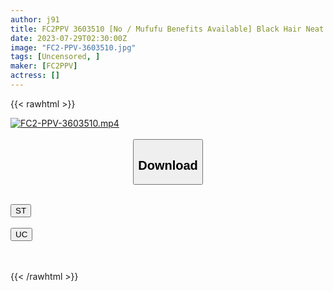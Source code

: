 ```yaml
---
author: j91
title: FC2PPV 3603510 [No / Mufufu Benefits Available] Black Hair Neat And Clean Beauty Gets Erotic Massage And Eyes Are Torn! White Cheeks Begin To Burn And Stare At The Masseur’s Dick And Hold It In Your Mouth With Love ⇒ SP Straight Line! * 3 Major Review Benefits Available
date: 2023-07-29T02:30:00Z
image: "FC2-PPV-3603510.jpg"
tags: [Uncensored, ]
maker: [FC2PPV]
actress: []
---
```



{{< rawhtml >}}

<div class="video" data-videoid="AkKezzpmJafXkay">
    <a href="javascript:;">
        <img src="https://my.j91.asia/posts/FC2-PPV-3603510/FC2-PPV-3603510.jpg" width="WIDTH" height="HEIGHT" alt="FC2-PPV-3603510.mp4" loading="lazy">
    </a>
</div>

<script type="text/javascript" src="https://j91.asia/asset/on-demand-st.js"></script>

<br>
  <link rel="stylesheet" href="https://j91.asia/asset/bs5.css">
  
  <center>
  <button class="btn btn-primary" type="button" data-bs-toggle="collapse" data-bs-target=".multi-collapse" aria-expanded="false" aria-controls="multiCollapseExample1 multiCollapseExample2"><h2>Download</h2></button></center>
</p>
<div class="row">
  <div class="col">
    <div class="collapse multi-collapse" id="multiCollapseExample1">
      <div class="card card-body">
	      	      <br>
<div class="buttons">  
<a href="https://streamtape.to/v/AkKezzpmJafXkay"><button class="btn-hover color-3"><i class="fa fa-download"></i> ST</button></a></div>
    </div>
  </div>
</div>
  <div class="col">
    <div class="collapse multi-collapse" id="multiCollapseExample2">
      <div class="card card-body">
	      <br>
<div class="buttons">
    <a href="https://userscloud.com/knkjkrvsu8ar"><button class="btn-hover color-9"><i class="fa fa-download"></i> UC</button></a></div>
<br><br>
      </div>
    </div>
  </div>
</div>

{{< /rawhtml >}}